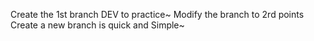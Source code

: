 Create the 1st branch DEV to practice~
Modify the branch to 2rd points
Create a new branch is quick and Simple~
